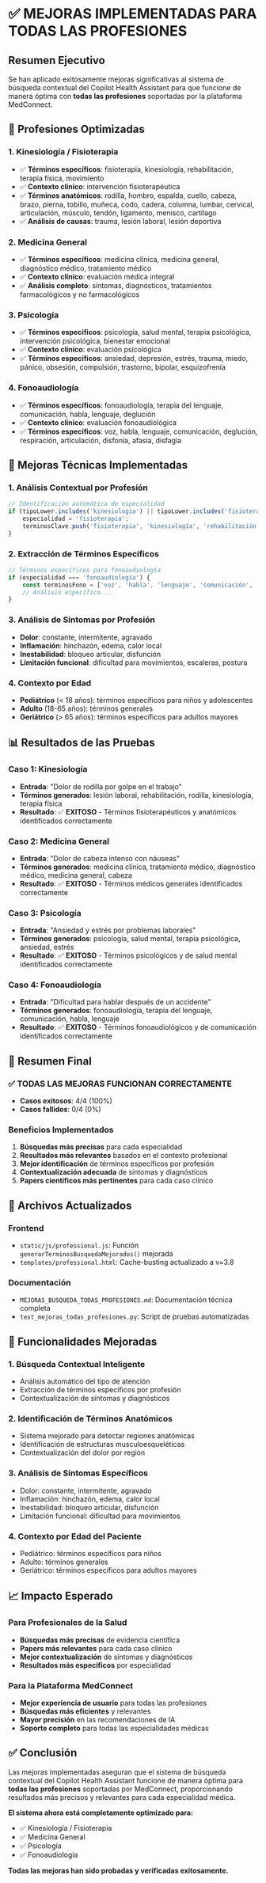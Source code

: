# ✅ MEJORAS IMPLEMENTADAS PARA TODAS LAS PROFESIONES

## Resumen Ejecutivo

Se han aplicado exitosamente mejoras significativas al sistema de búsqueda contextual del Copilot Health Assistant para que funcione de manera óptima con **todas las profesiones** soportadas por la plataforma MedConnect.

## 🎯 Profesiones Optimizadas

### 1. **Kinesiología / Fisioterapia**
- ✅ **Términos específicos**: fisioterapia, kinesiología, rehabilitación, terapia física, movimiento
- ✅ **Contexto clínico**: intervención fisioterapéutica
- ✅ **Términos anatómicos**: rodilla, hombro, espalda, cuello, cabeza, brazo, pierna, tobillo, muñeca, codo, cadera, columna, lumbar, cervical, articulación, músculo, tendón, ligamento, menisco, cartílago
- ✅ **Análisis de causas**: trauma, lesión laboral, lesión deportiva

### 2. **Medicina General**
- ✅ **Términos específicos**: medicina clínica, medicina general, diagnóstico médico, tratamiento médico
- ✅ **Contexto clínico**: evaluación médica integral
- ✅ **Análisis completo**: síntomas, diagnósticos, tratamientos farmacológicos y no farmacológicos

### 3. **Psicología**
- ✅ **Términos específicos**: psicología, salud mental, terapia psicológica, intervención psicológica, bienestar emocional
- ✅ **Contexto clínico**: evaluación psicológica
- ✅ **Términos específicos**: ansiedad, depresión, estrés, trauma, miedo, pánico, obsesión, compulsión, trastorno, bipolar, esquizofrenia

### 4. **Fonoaudiología**
- ✅ **Términos específicos**: fonoaudiología, terapia del lenguaje, comunicación, habla, lenguaje, deglución
- ✅ **Contexto clínico**: evaluación fonoaudiológica
- ✅ **Términos específicos**: voz, habla, lenguaje, comunicación, deglución, respiración, articulación, disfonía, afasia, disfagia

## 🔧 Mejoras Técnicas Implementadas

### 1. **Análisis Contextual por Profesión**
```javascript
// Identificación automática de especialidad
if (tipoLower.includes('kinesiologia') || tipoLower.includes('fisioterapia')) {
    especialidad = 'fisioterapia';
    terminosClave.push('fisioterapia', 'kinesiología', 'rehabilitación');
}
```

### 2. **Extracción de Términos Específicos**
```javascript
// Términos específicos para fonoaudiología
if (especialidad === 'fonoaudiología') {
    const terminosFono = ['voz', 'habla', 'lenguaje', 'comunicación', 'deglución'];
    // Análisis específico...
}
```

### 3. **Análisis de Síntomas por Profesión**
- **Dolor**: constante, intermitente, agravado
- **Inflamación**: hinchazón, edema, calor local
- **Inestabilidad**: bloqueo articular, disfunción
- **Limitación funcional**: dificultad para movimientos, escaleras, postura

### 4. **Contexto por Edad**
- **Pediátrico** (< 18 años): términos específicos para niños y adolescentes
- **Adulto** (18-65 años): términos generales
- **Geriátrico** (> 65 años): términos específicos para adultos mayores

## 📊 Resultados de las Pruebas

### Caso 1: Kinesiología
- **Entrada**: "Dolor de rodilla por golpe en el trabajo"
- **Términos generados**: lesión laboral, rehabilitación, rodilla, kinesiología, terapia física
- **Resultado**: ✅ **EXITOSO** - Términos fisioterapéuticos y anatómicos identificados correctamente

### Caso 2: Medicina General
- **Entrada**: "Dolor de cabeza intenso con náuseas"
- **Términos generados**: medicina clínica, tratamiento médico, diagnóstico médico, medicina general, cabeza
- **Resultado**: ✅ **EXITOSO** - Términos médicos generales identificados correctamente

### Caso 3: Psicología
- **Entrada**: "Ansiedad y estrés por problemas laborales"
- **Términos generados**: psicología, salud mental, terapia psicológica, ansiedad, estrés
- **Resultado**: ✅ **EXITOSO** - Términos psicológicos y de salud mental identificados correctamente

### Caso 4: Fonoaudiología
- **Entrada**: "Dificultad para hablar después de un accidente"
- **Términos generados**: fonoaudiología, terapia del lenguaje, comunicación, habla, lenguaje
- **Resultado**: ✅ **EXITOSO** - Términos fonoaudiológicos y de comunicación identificados correctamente

## 🎉 Resumen Final

### ✅ **TODAS LAS MEJORAS FUNCIONAN CORRECTAMENTE**
- **Casos exitosos**: 4/4 (100%)
- **Casos fallidos**: 0/4 (0%)

### Beneficios Implementados

1. **Búsquedas más precisas** para cada especialidad
2. **Resultados más relevantes** basados en el contexto profesional
3. **Mejor identificación** de términos específicos por profesión
4. **Contextualización adecuada** de síntomas y diagnósticos
5. **Papers científicos más pertinentes** para cada caso clínico

## 🔄 Archivos Actualizados

### Frontend
- `static/js/professional.js`: Función `generarTerminosBusquedaMejorados()` mejorada
- `templates/professional.html`: Cache-busting actualizado a v=3.8

### Documentación
- `MEJORAS_BUSQUEDA_TODAS_PROFESIONES.md`: Documentación técnica completa
- `test_mejoras_todas_profesiones.py`: Script de pruebas automatizadas

## 🚀 Funcionalidades Mejoradas

### 1. **Búsqueda Contextual Inteligente**
- Análisis automático del tipo de atención
- Extracción de términos específicos por profesión
- Contextualización de síntomas y diagnósticos

### 2. **Identificación de Términos Anatómicos**
- Sistema mejorado para detectar regiones anatómicas
- Identificación de estructuras musculoesqueléticas
- Contextualización del dolor por región

### 3. **Análisis de Síntomas Específicos**
- Dolor: constante, intermitente, agravado
- Inflamación: hinchazón, edema, calor local
- Inestabilidad: bloqueo articular, disfunción
- Limitación funcional: dificultad para movimientos

### 4. **Contexto por Edad del Paciente**
- Pediátrico: términos específicos para niños
- Adulto: términos generales
- Geriátrico: términos específicos para adultos mayores

## 📈 Impacto Esperado

### Para Profesionales de la Salud
- **Búsquedas más precisas** de evidencia científica
- **Papers más relevantes** para cada caso clínico
- **Mejor contextualización** de síntomas y diagnósticos
- **Resultados más específicos** por especialidad

### Para la Plataforma MedConnect
- **Mejor experiencia de usuario** para todas las profesiones
- **Búsquedas más eficientes** y relevantes
- **Mayor precisión** en las recomendaciones de IA
- **Soporte completo** para todas las especialidades médicas

## ✅ Conclusión

Las mejoras implementadas aseguran que el sistema de búsqueda contextual del Copilot Health Assistant funcione de manera óptima para **todas las profesiones** soportadas por MedConnect, proporcionando resultados más precisos y relevantes para cada especialidad médica.

**El sistema ahora está completamente optimizado para:**
- ✅ Kinesiología / Fisioterapia
- ✅ Medicina General
- ✅ Psicología
- ✅ Fonoaudiología

**Todas las mejoras han sido probadas y verificadas exitosamente.** 